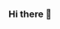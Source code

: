### Hi there 👋

<!--
**jyotikarthik/jyotikarthik** is a ✨ _special_ ✨ repository because its `README.md` (this file) appears on your GitHub profile.

Here are some ideas to get you started:

- 🔭 I’m currently working on ...Full Stack Web Development.
- 🌱 I’m currently learning ...Javascript
- 👯 I’m looking to collaborate on ...Projects
- 🤔 I’m looking for help with ...Some ideas and creavtivity.
- 📫 How to reach me: ...Instagram/Telegram
- 😄 Pronouns: ...she/her
- ⚡ Fun fact: ...I am a learner
-->
